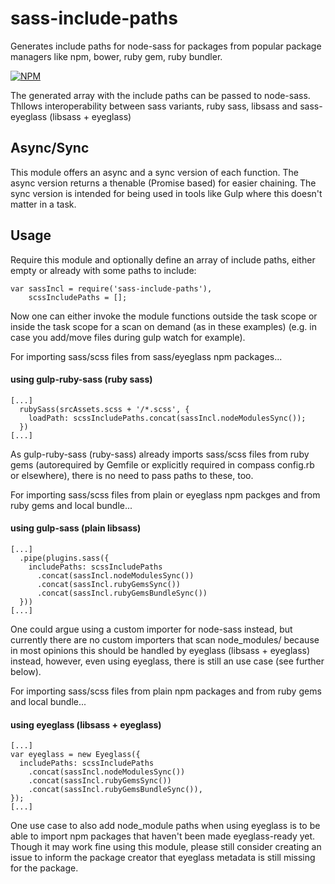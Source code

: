# sass-include-paths
Generates include paths for node-sass for packages from popular package managers like npm, bower, ruby gem, ruby bundler.

[![NPM](https://nodei.co/npm/sass-include-paths.png?downloads=true&downloadRank=true&stars=true)](https://nodei.co/npm/sass-include-paths/)

The generated array with the include paths can be passed to node-sass.
Thllows interoperability between sass variants, ruby sass, libsass and sass-eyeglass (libsass + eyeglass)


Async/Sync
----------
This module offers an async and a sync version of each function.
The async version returns a thenable (Promise based) for easier chaining.
The sync version is intended for being used in tools like Gulp where this doesn't matter in a task.


Usage
-----

Require this module and optionally define an array of include paths, 
either empty or already with some paths to include:
````
var sassIncl = require('sass-include-paths'),
    scssIncludePaths = [];
````

Now one can either invoke the module functions outside the task scope 
or inside the task scope for a scan on demand (as in these examples) 
(e.g. in case you add/move files during gulp watch for example).


For importing sass/scss files from sass/eyeglass npm packages...
#### using gulp-ruby-sass (ruby sass)
````
[...]
  rubySass(srcAssets.scss + '/*.scss', {
    loadPath: scssIncludePaths.concat(sassIncl.nodeModulesSync());
  })
[...]
````
As gulp-ruby-sass (ruby-sass) already imports sass/scss files from ruby gems 
(autorequired by Gemfile or explicitly required in compass config.rb or elsewhere), 
there is no need to pass paths to these, too.


For importing sass/scss files from plain or eyeglass npm packges and from ruby gems and local bundle...
#### using gulp-sass (plain libsass)
````
[...]
  .pipe(plugins.sass({
    includePaths: scssIncludePaths
      .concat(sassIncl.nodeModulesSync())
      .concat(sassIncl.rubyGemsSync())
      .concat(sassIncl.rubyGemsBundleSync())
  }))
[...]
````
One could argue using a custom importer for node-sass instead, but currently there are no custom importers 
that scan node_modules/ because in most opinions this should be handled by eyeglass (libsass + eyeglass) instead, 
however, even using eyeglass, there is still an use case (see further below).


For importing sass/scss files from plain npm packages and from ruby gems and local bundle...
#### using eyeglass (libsass + eyeglass) 
````
[...]
var eyeglass = new Eyeglass({
  includePaths: scssIncludePaths
    .concat(sassIncl.nodeModulesSync())
    .concat(sassIncl.rubyGemsSync())
    .concat(sassIncl.rubyGemsBundleSync()),
});
[...]
````
One use case to also add node_module paths when using eyeglass 
is to be able to import npm packages that haven't been made eyeglass-ready yet.
Though it may work fine using this module, please still consider creating an issue 
to inform the package creator that eyeglass metadata is still missing for the package.
